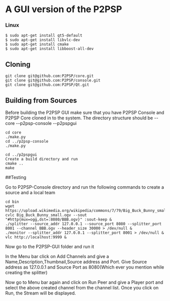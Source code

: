 # A GUI version of the P2PSP #

### Linux 
```
$ sudo apt-get install qt5-default
$ sudo apt-get install libvlc-dev
$ sudo apt-get install cmake
$ sudo apt-get install libboost-all-dev
```

## Cloning
```
git clone git@github.com:P2PSP/core.git
git clone git@github.com:P2PSP/console.git
git clone git@github.com:P2PSP/Qt.git
```

## Building from Sources

Before building the P2PSP GUI make sure that you have P2PSP Console and P2PSP Core cloned in to the system.
The directory structure should be 
--core 
--p2psp-console
--p2pspgui

```
cd core
./make.py
cd ../p2psp-console
./make.py

cd ../p2pspgui
Create a build directory and run
cmake ..
make
```

##Testing

Go to P2PSP-Console directory and run the following commands to create a source and a local team
```
cd bin
wget https://upload.wikimedia.org/wikipedia/commons/7/79/Big_Buck_Bunny_small.ogv
cvlc Big_Buck_Bunny_small.ogv --sout "#http{mux=ogg,dst=:8080/BBB.ogv}" :sout-keep &
./splitter --source_addr 127.0.0.1 --source_port 8080 --splitter_port 8001 --channel BBB.ogv --header_size 30000 > /dev/null &
./monitor --splitter_addr 127.0.0.1 --splitter_port 8001 > /dev/null &
vlc http://localhost:9999 &
```

Now go to the P2PSP-GUI folder and run it

In the Menu bar click on Add Channels and give a Name,Description,Thumbnail,Source address and Port.
Give Source address as 127.0.0.1 and Source Port as 8080(Which ever you mention while creating the splitter)

Now go to Menu bar again and click on Run Peer and give a Player port and select the above created channel from the channel list.
Once you click on Run, the Stream will be displayed.



